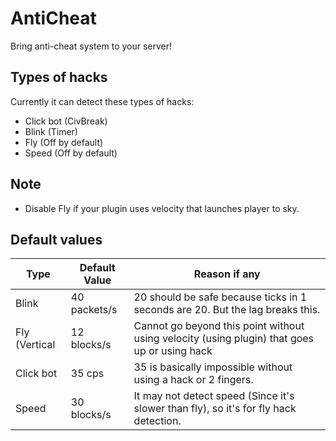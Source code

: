 # AntiCheat
Bring anti-cheat system to your server!

## Types of hacks
Currently it can detect these types of hacks:
- Click bot (CivBreak)
- Blink (Timer)
- Fly (Off by default)
- Speed (Off by default)

## Note
- Disable Fly if your plugin uses velocity that launches player to sky.

## Default values
| Type | Default Value | Reason if any |
| ---- | ---- | ---- |
| Blink | 40 packets/s | 20 should be safe because ticks in 1 seconds are 20. But the lag breaks this. |
| Fly (Vertical | 12 blocks/s | Cannot go beyond this point without using velocity (using plugin) that goes up or using hack |
| Click bot | 35 cps | 35 is basically impossible without using a hack or 2 fingers. |
| Speed | 30 blocks/s | It may not detect speed (Since it's slower than fly), so it's for fly hack detection. |
